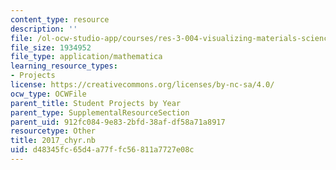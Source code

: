 ```yaml
---
content_type: resource
description: ''
file: /ol-ocw-studio-app/courses/res-3-004-visualizing-materials-science-fall-2017/d48345fc65d4a77ffc56811a7727e08c_2017_chyr.nb
file_size: 1934952
file_type: application/mathematica
learning_resource_types:
- Projects
license: https://creativecommons.org/licenses/by-nc-sa/4.0/
ocw_type: OCWFile
parent_title: Student Projects by Year
parent_type: SupplementalResourceSection
parent_uid: 912fc084-9e83-2bfd-38af-df58a71a8917
resourcetype: Other
title: 2017_chyr.nb
uid: d48345fc-65d4-a77f-fc56-811a7727e08c
---
```

